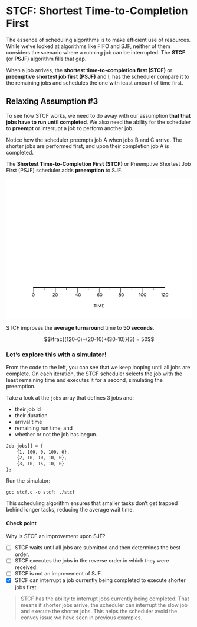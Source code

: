 # STCF: Shortest Time-to-Completion First

The essence of scheduling algorithms is to make efficient use of resources. While we’ve looked at algorithms like FIFO and SJF, neither of them considers the scenario where a running job can be interrupted. The **STCF** (or **PSJF**) algorithm fills that gap.

When a job arrives, the **shortest time-to-completion first (STCF)** or **preemptive shortest job first (PSJF)** and I, has the scheduler compare it to the remaining jobs and schedules the one with least amount of time first.

## Relaxing Assumption #3

To see how STCF works, we need to do away with our assumption **that that jobs have to run until completed**. We also need the ability for the scheduler to **preempt** or interrupt a job to perform another job.

Notice how the scheduler preempts job A when jobs B and C arrive. The shorter jobs are performed first, and upon their completion job A is completed.

The **Shortest Time-to-Completion First (STCF)** or Preemptive Shortest Job First (PSJF) scheduler adds **preemption** to SJF.

<p align="center">
  <img src="stcf1.gif" alt="stcf1"/>
</p>

STCF improves the **average turnaround** time to **50 seconds**.

$$\frac{(120-0)+(20-10)+(30-10)}{3} = 50$$

### Let’s explore this with a simulator!

From the code to the left, you can see that we keep looping until all jobs are complete. On each iteration, the STCF scheduler selects the job with the least remaining time and executes it for a second, simulating the preemption.

Take a look at the `jobs` array that defines 3 jobs and:
* their job id
* their duration
* arrival time
* remaining run time, and
* whether or not the job has begun.

```
Job jobs[] = {
    {1, 100, 0, 100, 0},
    {2, 10, 10, 10, 0},
    {3, 10, 15, 10, 0}
};
```

Run the simulator:

```
gcc stcf.c -o stcf; ./stcf
```

This scheduling algorithm ensures that smaller tasks don’t get trapped behind longer tasks, reducing the average wait time.

#### Check point

Why is STCF an improvement upon SJF?
- [ ] STCF waits until all jobs are submitted and then determines the best order.
- [ ] STCF executes the jobs in the reverse order in which they were received.
- [ ] STCF is not an improvement of SJF.
- [x] STCF can interrupt a job currently being completed to execute shorter jobs first.

> STCF has the ability to interrupt jobs currently being completed. That means if shorter jobs arrive, the scheduler can interrupt the slow job and execute the shorter jobs. This helps the scheduler avoid the convoy issue we have seen in previous examples.

